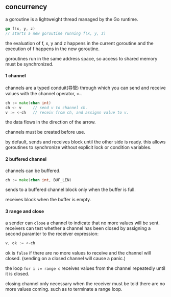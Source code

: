 ## concurrency

a goroutine is a lightweight thread managed by the Go runtime.

```go
go f(x, y, z)
// starts a new goroutine running f(x, y, z)
```

the evaluation of f, x, y and z happens in the current goroutine and the execution of f happens in the new goroutine.

goroutines run in the same address space, so access to shared memory must be synchronized.

#### 1 channel

channels are a typed conduit(导管) through which you can send and receive values with the channel operator, `<-`.

```go
ch := make(chan int)
ch <- v		// send v to channel ch.
v := <-ch	// receiv from ch, and assignn value to v.
```

the data flows in the direction of the arrow.

channels must be created before use.

by default, sends and receives block until the other side is ready. this allows goroutines to synchronize without explicit lock or condition variables.

#### 2 buffered channel

channels can be buffered. 

```go
ch := make(chan int, BUF_LEN)
```

sends to a buffered channel block only when the buffer is full.

receives block when the buffer is empty.

#### 3 range and close

a sender can `close` a channel to indicate that no more values will be sent. receivers can test whether a channel has been closed by assigning a second paramter to the receiver expression:

```go
v, ok := <-ch
```

ok is `false` if there are no more values to receive and the channel will closed. (sending on a closed channel will cause a panic.)

the loop `for i := range c` receives values from the channel repeatedly until it is closed.

closing channel only necessary when the receiver must be told there are no more values coming. such as to terminate a range loop.

